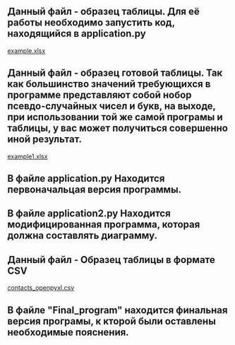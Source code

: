 Данный файл - образец таблицы. Для её работы необходимо запустить код, находящийся в application.py
---
[example.xlsx](https://github.com/Vaflandiy/project_1/files/11852616/example.xlsx)  

Данный файл - образец готовой таблицы. Так как большинство значений требующихся в программе представляют собой нобор псевдо-случайных чисел и букв, на выходе, при использовании той же самой програмы и таблицы, у вас может получиться совершенно иной результат.
---
[example1.xlsx](https://github.com/Vaflandiy/project_1/files/11852717/example1.xlsx)

В файле application.py Находится первоначальцая версия программы.   
---

В файле application2.py Находится модифицированная программа, которая должна составлять диаграмму.
---

Данный файл - Образец таблицы в формате CSV
---
[contacts_openpyxl.csv](https://github.com/Vaflandiy/project_1/files/11926697/contacts_openpyxl.csv)  

В файле "Final_program" находится финальная версия програмы, к кторой были оставлены необходимые пояснения.
---
